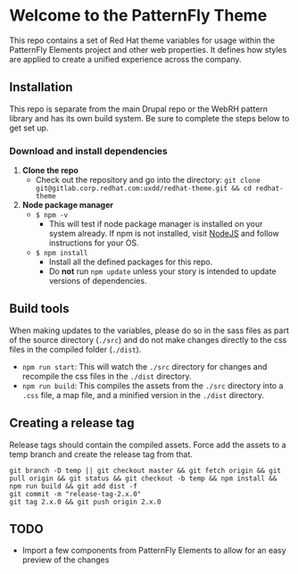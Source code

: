 # Welcome to the PatternFly Theme

This repo contains a set of Red Hat theme variables for usage within the PatternFly Elements project and other web properties.  It defines how styles are applied to create a unified experience across the company.

## Installation

This repo is separate from the main Drupal repo or the WebRH pattern library and has its own build system.  Be sure to complete the steps below to get set up.

### Download and install dependencies

1. **Clone the repo**
    - Check out the repository and go into the directory:
        `git clone git@gitlab.corp.redhat.com:uxdd/redhat-theme.git && cd redhat-theme`
2. **Node package manager**
    - `$ npm -v`
        - This will test if node package manager is installed on your system already. If npm is not installed, visit [NodeJS](https://nodejs.org/en/) and follow instructions for your OS.
    - `$ npm install`
        - Install all the defined packages for this repo.
        - Do **not** run `npm update` unless your story is intended to update versions of dependencies.

## Build tools

When making updates to the variables, please do so in the sass files as part of the source directory (`./src`) and do not make changes directly to the css files in the compiled folder (`./dist`).

- `npm run start`: This will watch the `./src` directory for changes and recompile the css files in the `./dist` directory.
- `npm run build`: This compiles the assets from the `./src` directory into a `.css` file, a map file, and a minified version in the `./dist` directory.

## Creating a release tag

Release tags should contain the compiled assets. Force add the assets to a temp branch and create the release tag from that. 

```
git branch -D temp || git checkout master && git fetch origin && git pull origin && git status && git checkout -b temp && npm install && npm run build && git add dist -f
git commit -m "release-tag-2.x.0"
git tag 2.x.0 && git push origin 2.x.0
```

## TODO

- Import a few components from PatternFly Elements to allow for an easy preview of the changes